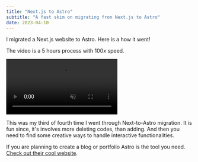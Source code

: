 ```yaml
---
title: "Next.js to Astro"
subtitle: "A fast skim on migrating fron Next.js to Astro"
date: 2023-04-10
---
```


I migrated a Next.js website to Astro. Here is a how it went!

The video is a 5 hours process with 100x speed.

<video src='/next-to-astro.mp4' class='rd-xl b-1 shadow-xl block w-full '  controls playsinline muted autoplay ></video>

This was my third of fourth time I went through Next-to-Astro migration. It is fun since, it's involves more deleting codes, than adding. And then you need to find some creative ways to handle interactive functionalities.

If you are planning to create a blog or portfolio Astro is the tool you need. [Check out their cool website](https://astro.build).
